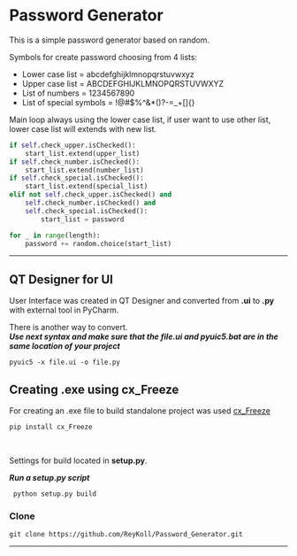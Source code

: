 # Password Generator

This is a simple password generator based on random. 

Symbols for create password choosing from 4 lists:
+ Lower case list = abcdefghijklmnopqrstuvwxyz
+ Upper case list = ABCDEFGHIJKLMNOPQRSTUVWXYZ
+ List of numbers = 1234567890
+ List of special symbols = !@#$%^&*()?-=_+[]{}

Main loop always using the lower case list, if user want to use other list, lower case list will extends with new list.

```Python
if self.check_upper.isChecked():
    start_list.extend(upper_list)
if self.check_number.isChecked():
    start_list.extend(number_list)
if self.check_special.isChecked():
    start_list.extend(special_list)
elif not self.check_upper.isChecked() and 
    self.check_number.isChecked() and 
    self.check_special.isChecked():
        start_list = password
```

```Python
for _ in range(length):
    password += random.choice(start_list) 
 ```
___

##  QT Designer for UI

User Interface was created in QT Designer and converted from **.ui** to **.py** with external tool in PyCharm. 

There is another way to convert. <br>
***Use next syntax and make sure that the file.ui and pyuic5.bat are in the same location of your project***
``` 
pyuic5 -x file.ui -o file.py
```

## Creating .exe using cx_Freeze
For creating an .exe file to build standalone project was used [cx_Freeze](https://github.com/marcelotduarte/cx_Freeze) <br>
```
pip install cx_Freeze
``` 
<br>

Settings for build located in **setup.py**.

***Run a setup.py script***
```
 python setup.py build
```

### Clone
``` 
git clone https://github.com/ReyKoll/Password_Generator.git 
```
___
